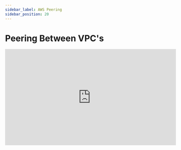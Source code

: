 ```yaml
---
sidebar_label: AWS Peering
sidebar_position: 20
---
```



# Peering Between VPC's

<iframe width="560" height="315" src="https://www.youtube.com/embed/8obH3sHcysQ?si=3zX2ISkfaZFh9RYr" title="YouTube video player" frameborder="0" allow="accelerometer; autoplay; clipboard-write; encrypted-media; gyroscope; picture-in-picture; web-share" allowfullscreen></iframe>